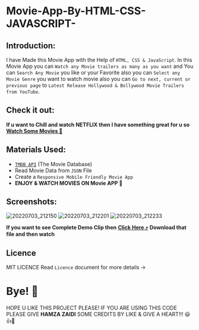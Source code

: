 # Movie-App-By-HTML-CSS-JAVASCRIPT-

## Introduction:

I have Made this Movie App with the Help of `HTML, CSS & JavaScript`. In this Movie App you can `Watch any Movie trailers as many as you want` and You can `Search Any Movie` you like or your Favorite also you can `Select any Movie Genre` you want to watch movie also you can `Go to next, current or previous page` to `Latest Release Hollywood & Bollywood Movie Trailers from YouTube`.

## Check it out:

**If u want to Chill and watch NETFLIX then I have something great for u so** [**Watch Some Movies 🍿**](https://movie-app-by-html-css-javascript-.hamzajaffar.repl.co/)

## Materials Used:

- [`TMDB API`](https://www.themoviedb.org/) (The Movie Database)
- Read Movie Data from `JSON` File
- Create a `Responsive Mobile Friendly Movie App`
- **ENJOY & WATCH MOVIES ON Movie APP 🚀**

## Screenshots:

![20220703_212150](https://user-images.githubusercontent.com/52501040/177060446-f64ed47c-0dcc-4482-97dc-e380fdd5899a.jpg)
![20220703_212201](https://user-images.githubusercontent.com/52501040/177060460-2e534528-0f49-4f08-9fc4-119ddf71b4a0.jpg)
![20220703_212233](https://user-images.githubusercontent.com/52501040/177060463-2576dc5a-d451-437b-b342-43297ad4727b.jpg)

**If you want to see Complete Demo Clip then** [**Click Here ⤴️**](https://github.com/hamzajaffar/Movie-App-By-HTML-CSS-JAVASCRIPT-/blob/main/final%20demo%20clip%20(1).mp4) **Download that file and then watch**

## Licence

MIT LICENCE Read `Licence` document for more details ->

# Bye! 👋
HOPE U LIKE THIS PROJECT PLEASE! IF YOU ARE USING THIS CODE PLEASE GIVE **HAMZA ZAIDI** SOME CREDITS BY LIKE & GIVE A HEART!!! 😃👍💛
